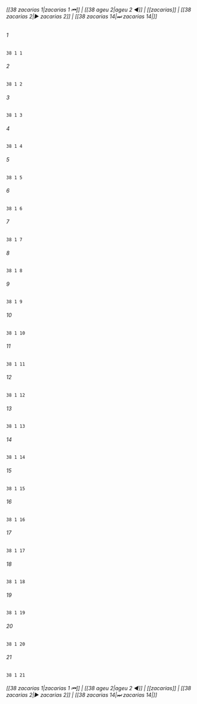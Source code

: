
###### [[38 zacarias 1|zacarias 1 ⏮]] | [[38 ageu 2|ageu 2 ◀]] | [[zacarias]] | [[38 zacarias 2|▶ zacarias 2]] | [[38 zacarias 14|⏭ zacarias 14|]]

###### 1
``` verse
38 1 1 
```
###### 2
``` verse
38 1 2 
```
###### 3
``` verse
38 1 3 
```
###### 4
``` verse
38 1 4 
```
###### 5
``` verse
38 1 5 
```
###### 6
``` verse
38 1 6 
```
###### 7
``` verse
38 1 7 
```
###### 8
``` verse
38 1 8 
```
###### 9
``` verse
38 1 9 
```
###### 10
``` verse
38 1 10 
```
###### 11
``` verse
38 1 11 
```
###### 12
``` verse
38 1 12 
```
###### 13
``` verse
38 1 13 
```
###### 14
``` verse
38 1 14 
```
###### 15
``` verse
38 1 15 
```
###### 16
``` verse
38 1 16 
```
###### 17
``` verse
38 1 17 
```
###### 18
``` verse
38 1 18 
```
###### 19
``` verse
38 1 19 
```
###### 20
``` verse
38 1 20 
```
###### 21
``` verse
38 1 21 
```

###### [[38 zacarias 1|zacarias 1 ⏮]] | [[38 ageu 2|ageu 2 ◀]] | [[zacarias]] | [[38 zacarias 2|▶ zacarias 2]] | [[38 zacarias 14|⏭ zacarias 14|]]

